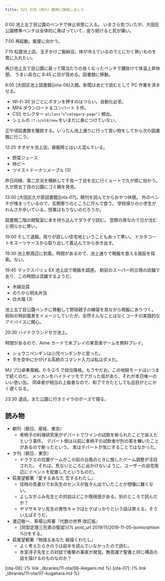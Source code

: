 ```yaml
---
title: 523 日目（晴れ）魔神に降格しました
---
```


0:00 池上五丁目公園のベンチで休止状態に入る。
いまさら気づいたが、大田区公園標準ベンチは全体的に角ばっていて、座り続けると尻が痛い。

7:00 再起動。飯屋に向かう。

7:15 松屋池上店。玉子かけご飯納豆。体が冷えているのでとにかく熱いものを胃に入れたい。

再び池上五丁目公園に戻って陽当たりの良くなったベンチで腰掛けて体温上昇休憩。
うまい具合に 8:45 に目が覚める。図書館に移動。

9:05 [大田区池上図書館][ota-06]入館。新聞はあとで読むとして PC 作業を済ませる。

* Wi-Fi 30 分ごとにボタンを押すのはつらい。自動化必至。
* MP4 ダウンロード＆コンバート 3 件。
* CSS セレクター `a[class^="category-page"]` 頻出。
* シェルの `!!:s/old/new` をいまだに身につけていない。

正午頃図書館を離脱する。いったん池上通りに行って買い物をしてから次の図書館に行こう。

12:25 オオゼキ池上店。昼飯時とはいえ混んでいる。

* 野菜ジュース
* 柿ピー
* ツイストドーナツメープル (3)

昨日同様、第二京浜を横断して千鳥一丁目を北に行くルートで久が原に向かう。
久が原五丁目の公園にゴミ箱を発見。

13:00 [大田区久が原図書館][ota-07]。朝刊を読んでからおやつ休憩。
外のベンチが埋まっているので、玄関寄りのところに佇んで食う。
学校帰りの小学生がわんさか歩いている。授業はもうないのだろうか。

図書館二階の閲覧室に本を持ち込んでダラダラ読む。
窓際の席なので日が沈むと明らかに寒い。

19:00 そして退館。周りが寂しい住宅地ということもあって寒い。
ドカタコートをスーツケースから取り出して着込んでから歩き出す。

19:30 池上駅周辺に到着。時間があるので、池上通りで晩飯を食える施設を探索。ない。

19:45 マックスバリュ EX 池上店で晩飯を調達。
駅前のスーパー的立場の店舗であり、この時間は混雑するようだ。

* 木綿豆腐
* のりから明太弁当
* 白大福 (3)

池上五丁目公園ベンチに移動して野球親子の練習を見ながら晩飯にありつく。
昭和の特訓風景をイメージしていたが、全然そんなことはなくコーチの実践的なアドバイスに関心。

20:30 ハイテクランドセガ池上。

時間があるので、Aime カードで未プレイの某音楽ゲームを無料プレイ。

* ショウニペンギンは小児ペンギンかと思った。
* 手を空中にかかげる系統のコマンド入力は私はダメだ。

MJ プロ卓東風戦。0-5-2-5 で段位降格。もうやだお。この地獄モードはいつまで続くのだ。
メンホンをハイテイツモでアガった局があり、それが本日唯一のいい思い出。
同卓者が相当の上級者なので、和了できたとしても巡目がとにかく遅くなる。

23:30 退店。また公園に行きミイラのポーズで寝る。

## 読み物

* 朝刊（朝日、産経、東京）
  * 車椅子の料理研究家がデパートでワインの試飲を断られたことで訴えたという事件。
    デパート側は以前に車椅子の試飲者が別の客を轢いたことがあるので断ったという。
    実はデパートが気にすることではなかった。
* 夕刊（朝日、東京）
  * ドラクエの位置ゲームがこの前の台風のときに施したゲーム調整が注目された。
    それは、危ないところに出かけないように、ユーザーの自宅周辺にイベントを配置したというものだ。
* 萩尾望都著『愛するあなた 恋するわたし』
  * 往時の吾妻ひでお先生のセンスが抜きん出ていたことが想像に難くない。
  * よしながふみ先生との対談はどこか既視感がある。別のところで読んだか？
  * ヤマザキマリ先生の男性キャラはヒゲばっかりという話は笑える。そういえばそうだ。
* 渡辺敬一、草場公邦著『代数の世界 改訂版』
  * [同型定理三兄弟の復習]({% post_url 2019/11/2019-11-05-isomorphism %})をする。
* 萩尾望都著『物語るあなた 絵描くわたし』
  * よく考えたらきのうは前半を読んでいなかったので読む。
  * 氷室冴子先生との対談で衝撃の事実が発覚。無意識で聖書と同じ構造の話を描けるのものなのか？

[ota-06]: {% link _libraries/11-ota/06-ikegami.md %}
[ota-07]: {% link _libraries/11-ota/07-kugahara.md %}
